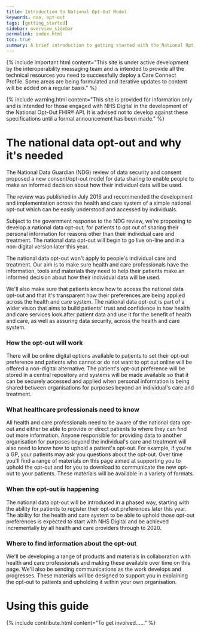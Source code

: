 ```yaml
---
title: Introduction to National Opt-Out Model
keywords: noo, opt-out
tags: [getting_started]
sidebar: overview_sidebar
permalink: index.html
toc: true
summary: A brief introduction to getting started with the National Opt-Out FHIR&reg; API
---
```


{% include important.html content="This site is under active development by the interoperability messaging team and is intended to provide all the technical resources you need to successfully deploy a Care Connect Profile. Some areas are being formulated and iterative updates to content will be added on a regular basis." %}

{% include warning.html content="This site is provided for information only and is intended for those engaged with NHS Digital in the development of the National Opt-Out FHIR&reg; API. It is advised not to develop against these specifications until a formal announcement has been made." %}

# The national data opt-out and why it's needed #

The National Data Guardian (NDG) review of data security and consent proposed a new consent/opt-out model for data sharing to enable people to make an informed decision about how their individual data will be used.

The review was published in July 2016 and recommended the development and implementation across the health and care system of a simple national opt-out which can be easily understood and accessed by individuals.

Subject to the government response to the NDG review, we're proposing to develop a national data opt-out, for patients to opt out of sharing their personal information for reasons other than their individual care and treatment. The national data opt-out will begin to go live on-line and in a non-digital version later this year.

The national data opt-out won't apply to people's individual care and treatment.
Our aim is to make sure health and care professionals have the information, tools and materials they need to help their patients make an informed decision about how their individual data will be used.

We'll also make sure that patients know how to access the national data opt-out and that it's transparent how their preferences are being applied across the health and care system.
The national data opt-out is part of a wider vision that aims to build patients' trust and confidence in how health and care services look after patient data and use it for the benefit of health and care, as well as assuring data security, across the health and care system.

### How the opt-out will work ###

There will be online digital options available to patients to set their opt-out preference and patients who cannot or do not want to opt out online will be offered a non-digital alternative.
The patient's opt-out preference will be stored in a central repository and systems will be made available so that it can be securely accessed and applied when personal information is being shared between organisations for purposes beyond an individual's care and treatment.

### What healthcare professionals need to know ###

All health and care professionals need to be aware of the national data opt-out and either be able to provide or direct patients to where they can find out more information. Anyone responsible for providing data to another organisation for purposes beyond the individual's care and treatment will also need to know how to uphold a patient's opt-out.
For example, if you're a GP, your patients may ask you questions about the opt-out. Over time you'll find a range of materials on this page aimed at supporting you to uphold the opt-out and for you to download to communicate the new opt-out to your patients. These materials will be available in a variety of formats.

### When the opt-out is happening ###

The national data opt-out will be introduced in a phased way, starting with the ability for patients to register their opt-out preferences later this year. The ability for the health and care system to be able to uphold those opt-out preferences is expected to start with NHS Digital and be achieved incrementally by all health and care providers through to 2020.

### Where to find information about the opt-out ###

We'll be developing a range of products and materials in collaboration with health and care professionals and making these available over time on this page. We'll also be sending communications as the work develops and progresses. These materials will be designed to support you in explaining the opt-out to patients and upholding it within your own organisation.

# Using this guide #

{% include contribute.html content="To get involved......" %}